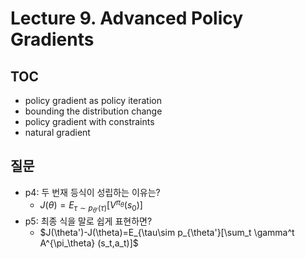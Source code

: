 # Lecture 9. Advanced Policy Gradients

## TOC
- policy gradient as policy iteration
- bounding the distribution change
- policy gradient with constraints
- natural gradient

## 질문
- p4: 두 번재 등식이 성립하는 이유는?
  - $J(\theta) = E_{\tau\sim p_{\theta'}(\tau)}[V^{\pi_\theta}(s_0)]$
- p5: 최종 식을 말로 쉽게 표현하면?
  - $J(\theta')-J(\theta)=E_{\tau\sim p_{\theta'}[\sum_t \gamma^t A^{\pi_\theta} (s_t,a_t)]$
